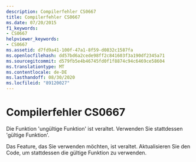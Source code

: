 ```yaml
---
description: Compilerfehler CS0667
title: Compilerfehler CS0667
ms.date: 07/20/2015
f1_keywords:
- CS0667
helpviewer_keywords:
- CS0667
ms.assetid: d7fd9a41-100f-47a1-8f59-d0832c1587fa
ms.openlocfilehash: dd57bd6a2cede98ff2c841603f3a190df2345a71
ms.sourcegitcommit: d579fb5e4b46745fd0f1f8874c94c6469ce58604
ms.translationtype: MT
ms.contentlocale: de-DE
ms.lasthandoff: 08/30/2020
ms.locfileid: "89120027"
---
```

# <a name="compiler-error-cs0667"></a>Compilerfehler CS0667
Die Funktion 'ungültige Funktion' ist veraltet. Verwenden Sie stattdessen 'gültige Funktion'.  
  
 Das Feature, das Sie verwenden möchten, ist veraltet. Aktualisieren Sie den Code, um stattdessen die gültige Funktion zu verwenden.
